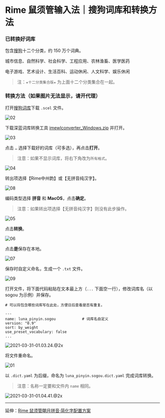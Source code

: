 # Rime 鼠须管输入法｜搜狗词库和转换方法

### 已转换好词库

包含[搜狗](https://pinyin.sogou.com/dict/cate/index/167?rf=dictindex&pos=dict_rcmd)十二个分类，约 150 万个词典。

城市信息、自然科学、社会科学、工程应用、农林渔畜、医学医药

电子游戏、艺术设计、生活百科、运动休闲、人文科学、娱乐休闲

> 注：`★十二分类集合版★` 为上面十二个分类集合在一起。 

### 转换方法（如果图片无法显示，请开代理）

打开[搜狗词库](https://pinyin.sogou.com/dict/cate/index/167?rf=dictindex&pos=dict_rcmd)下载 `.scel` 文件。

![02](https://raw.githubusercontent.com/liuour/tuchuang/master/pic/02.png)

下载深蓝词库转换工具 [imewlconverter_Windows.zip](https://github.com/studyzy/imewlconverter/releases) 并打开。

![03](https://raw.githubusercontent.com/liuour/tuchuang/master/pic/03.png)

点击 `…` 选择下载好的词库（可多选），再点击**打开**。

> 注意：如果不显示词库，将右下角改为`所有格式`。

![04](https://raw.githubusercontent.com/liuour/tuchuang/master/pic/04.png)

转出项选择【Rime中州韵】或【无拼音纯汉字】。

![08](https://raw.githubusercontent.com/liuour/tuchuang/master/pic/08.png)

编码类型选择 **拼音** 和 **MacOS**，点击**确定**。

> 注意：如果转出项选择【无拼音纯汉字】则没有此步操作。

![05](https://raw.githubusercontent.com/liuour/tuchuang/master/pic/05.png)

点击**转换**。

![06](https://raw.githubusercontent.com/liuour/tuchuang/master/pic/06.png)

点击**是**保存在本地。

![07](https://raw.githubusercontent.com/liuour/tuchuang/master/pic/07.png)

保存时自定义命名，生成一个 `.txt` 文件。

![09](https://raw.githubusercontent.com/liuour/tuchuang/master/pic/09.png)

打开文件，将下面代码粘贴在文本最上方（`...` 下面空一行），修改词库名（以 sogou 为示例）并保存。

```
# 可以将包含哪些词库写在此处，方便日后查看是否有重复。

---
name: luna_pinyin.sogou            # 词库名自定义
version: "0.9"               
sort: by_weight              
use_preset_vocabulary: false
...

```

![2021-03-31-01.03.24.@2x](https://raw.githubusercontent.com/liuour/tuchuang/master/pic/2021-03-31-01.03.24.@2x.png)

将文件重命名。

![01](https://raw.githubusercontent.com/liuour/tuchuang/master/pic/01.png)

以 `.dict.yaml` 为后缀，命名为 `luna_pinyin.sogou.dict.yaml` 完成词库转换。

> 注意：名称一定要和文件内 `name` 相同。

![2021-03-31-01.04.41.@2x](https://raw.githubusercontent.com/liuour/tuchuang/master/pic/2021-03-31-01.04.41.@2x.png)

---

延伸：[Rime 鼠须管朙月拼音·简化字配置方案](https://github.com/liuour/rime)